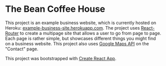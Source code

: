 # The Bean Coffee House

This project is an example business website, which is currently hosted on Heroku: [example-business-site.herokuapp.com](example-business-site.herokuapp.com). The project uses [React-Router](https://www.npmjs.com/package/react-router-dom) to create a multipage site that allows a user to go from page to page. Each page is rather simple, but showcases different things you might find on a business website. This project also uses [Google Maps API](https://cloud.google.com/maps-platform/) on the "Contact" page.

This project was bootstrapped with [Create React App](https://github.com/facebookincubator/create-react-app).
